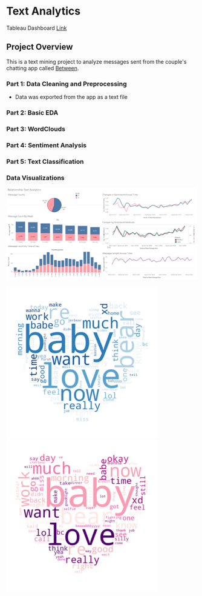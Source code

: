 # Text Analytics

Tableau Dashboard [Link](https://public.tableau.com/views/RelationshipTextsProject/Dashboard1?:language=en&:display_count=y&publish=yes&:origin=viz_share_link)

## Project Overview
This is a text mining project to analyze messages sent from the couple's chatting app called [Between](https://between.us/?lang=en).


### Part 1: Data Cleaning and Preprocessing 
* Data was exported from the app as a text file

### Part 2: Basic EDA
### Part 3: WordClouds
### Part 4: Sentiment Analysis
### Part 5: Text Classification

### Data Visualizations
<img src="images/tableau_dashboard_final.PNG" width=1000>

<img src="images/hubby_wc.png" width=400> <img align="center" img src="images/wifey_wc.png" width=400>
